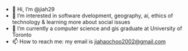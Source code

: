 - 👋 Hi, I’m @jiah29
- 👀 I’m interested in software dvelopment, geography, ai, ethics of technology & learning more about social issues
- 🌱 I’m currently a computer science and gis graduate at University of Toronto
- 📫 How to reach me: my email is jiahaochoo2002@gmail.com

<!---
jiah29/jiah29 is a ✨ special ✨ repository because its `README.md` (this file) appears on your GitHub profile.
You can click the Preview link to take a look at your changes.
--->
